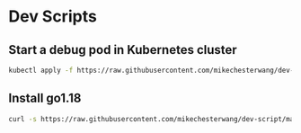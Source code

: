 # Dev Scripts

## Start a debug pod in Kubernetes cluster
```bash
kubectl apply -f https://raw.githubusercontent.com/mikechesterwang/dev-script/main/k8s-debug-pod.yaml
```

## Install go1.18
```bash
curl -s https://raw.githubusercontent.com/mikechesterwang/dev-script/main/go-1.18-amd64.sh | bash
```
